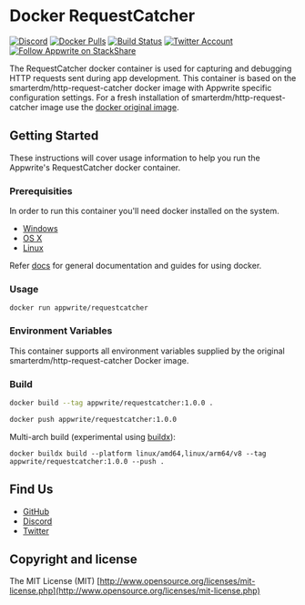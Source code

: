 # Docker RequestCatcher

[![Discord](https://img.shields.io/discord/564160730845151244?label=discord&style=flat-square)](https://appwrite.io/discord)
[![Docker Pulls](https://img.shields.io/docker/pulls/appwrite/requestcatcher?color=f02e65&style=flat-square)](https://hub.docker.com/r/appwrite/requestcatcher)
[![Build Status](https://img.shields.io/travis/com/appwrite/docker-requestcatcher?style=flat-square)](https://travis-ci.com/appwrite/docker-requestcatcher)
[![Twitter Account](https://img.shields.io/twitter/follow/appwrite?color=00acee&label=twitter&style=flat-square)](https://twitter.com/appwrite)
[![Follow Appwrite on StackShare](https://img.shields.io/badge/follow%20on-stackshare-blue?style=flat-square)](https://stackshare.io/appwrite)

The RequestCatcher docker container is used for capturing and debugging HTTP requests sent during app development. This container is based on the smarterdm/http-request-catcher docker image with Appwrite specific configuration settings. For a fresh installation of smarterdm/http-request-catcher image use the [docker original image](https://github.com/SmarterDM/http-request-catcher).

## Getting Started

These instructions will cover usage information to help you run the Appwrite's RequestCatcher docker container.

### Prerequisities

In order to run this container you'll need docker installed on the system.

* [Windows](https://docs.docker.com/docker-for-windows/install/)
* [OS X](https://docs.docker.com/docker-for-mac/install/)
* [Linux](https://docs.docker.com/engine/install/)

Refer [docs](https://docs.docker.com/) for general documentation and guides for using docker.

### Usage

```shell
docker run appwrite/requestcatcher
```

### Environment Variables

This container supports all environment variables supplied by the original smarterdm/http-request-catcher Docker image.

### Build

```bash
docker build --tag appwrite/requestcatcher:1.0.0 .

docker push appwrite/requestcatcher:1.0.0
```

Multi-arch build (experimental using [buildx](https://github.com/docker/buildx)):

```
docker buildx build --platform linux/amd64,linux/arm64/v8 --tag appwrite/requestcatcher:1.0.0 --push .
```

## Find Us

* [GitHub](https://github.com/appwrite)
* [Discord](https://appwrite.io/discord)
* [Twitter](https://twitter.com/appwrite)

## Copyright and license

The MIT License (MIT) [http://www.opensource.org/licenses/mit-license.php](http://www.opensource.org/licenses/mit-license.php)

